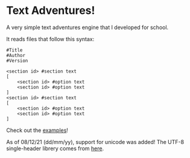 # Text Adventures!

A very simple text adventures engine that I developed for school.

It reads files that follow this syntax:
```
#Title
#Author
#Version

<section id> #section text
[
    <section id> #option text
    <section id> #option text
]
<section id> #section text
[
    <section id> #option text
    <section id> #option text
]
```

Check out the [examples](examples)!

As of 08/12/21 (dd/mm/yy), support for unicode was added!
The UTF-8 single-header librery comes from [here](https://github.com/sheredom/utf8.h).
